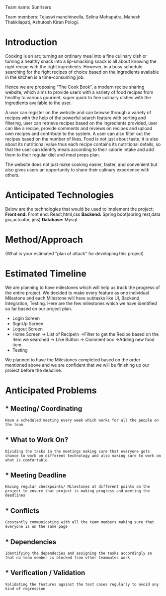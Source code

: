Team name: Sunrisers

Team members: Tejaswi manchineella, Selina Mohapatra, Mahesh Thakkilapati, Ashutosh Kiran Pologi.

# Introduction

Cooking is an art; turning an ordinary meal into a fine culinary dish or turning a healthy snack into a lip-smacking snack is all about knowing the right recipe with the right ingredients. However, in a busy schedule searching for the right recipes of choice based on the ingredients available in the kitchen is a time-consuming job. 

Hence we are proposing “The Cook Book”, a modern recipe sharing website, which aims to provide users with a variety of food recipes from healthy to various gourmet, super quick to fine culinary dishes with the ingredients available to the user.  

A user can register on the website and can browse through a variety of recipes with the help of the powerful search feature with sorting and filtering, user can retrieve recipes based on the ingredients provided, user can like a recipe, provide comments and reviews on recipes and upload own recipes and contribute to the system. A user can also filter out the recipes based on the number of likes. Food is not just about taste; it is also about its nutritional value thus each recipe contains its nutritional details, so that the user can identify meals according to their calorie intake and add them to their regular diet and meal preps plan. 

The website does not just make cooking easier, faster, and convenient but also gives users an opportunity to share their culinary experience with others. 


# Anticipated Technologies

Below are the technologies that would be used to implement the project:
 __Front end:__ Front end:  React,html,css
__Backend:__ Spring boot(spring rest,data jpa,actuator, jms)
__Database:__ Mysql

# Method/Approach

(What is your estimated "plan of attack" for developing this project)

# Estimated Timeline

We are planning to have milestones which will help us track the progress of the entire project. 
We decided to make every feature as one individual Milestone and each Milestone will have subtasks like UI, Backend, Integration, Testing. Here are the few milestones which we have identified so far based on our project plan.
- Login Screen
- SignUp Screen
- Logout Screen
- Home Screen 
    -> List of Recipe\n
    ->Filter to get the Recipe based on the Item we searched
    -> Like Button
    -> Comment box
    ->Adding new food item
- Testing

We planned to have the Milestones completed based on the order mentioned above and we are confident that we will be finishing up our proiect before the deadline.


# Anticipated Problems
## * Meeting/ Coordinating
    Have a scheduled meeting every week which works for all the people on the team
    
## * What to Work On?
    Dividing the tasks in the meetings making sure that everyone gets chance to work on different technology and also making sure to work on what is comfortable
    
## * Meeting Deadline
    Having regular checkpoints/ Milestones at different points on the project to ensure that project is making progress and meeting the deadlines
    
## * Conflicts
    Constantly communicating with all the team members making sure that everyone is on the same page
    
## * Dependencies
    Identifying the dependecies and assigning the tasks accordingly so that no team member is blocked from other teammates work
  
## * Verification / Validation
    Validating the features against the test cases regularly to avoid any kind of regression
